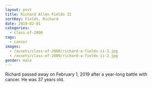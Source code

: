 ```yaml
---
layout: post
title: Richard Allen Fields II
sortKey: Fields, Richard
date: 2019-02-01
categories:
  - class-of-2000
tags:
  - cancer
images:
  - /assets/class-of-2000/richard-a-fields-ii-1.jpg
  - /assets/class-of-2000/richard-a-fields-ii-2.jpg
gender: male
---
```


Richard passed away on February 1, 2019 after a year-long battle with cancer. He was 37 years old.
